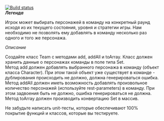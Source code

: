 [![Build status](https://ci.appveyor.com/api/projects/status/2lg3pxvabqbp1rsm?svg=true)](https://ci.appveyor.com/project/SashaPudka/container-set)  
***Легенда***

Игрок может выбирать персонажей в команду на конкретный раунд исходя из их текущего состояния, уровня и стратегии игры. Нам необходимо не позволять ему добавлять в команду несколько раз одного и того же персонажа.  

*Описание*

Создайте класс Team с методами add, addAll и toArray. Класс должен хранить данные о персонажах команды в поле типа Set.  
Метод add должен добавлять выбранного персонажа в команду (объект класса Character). При этом такой объект уже существует в команде - дублирования происходить не должно, должна генерироваться ошибка.  
Метод addAll должен иметь возможность добавлять произвольное количество персонажей (используйте rest-parameters) в команду. При этом задвоения быть не должно, ошибка генерироваться не должна.  
Метод toArray должен производить конвертацию Set в массив.  

Не забудьте написать unit-тесты, которые обеспечивают 100% покрытие функций и классов, которые вы тестируете.

